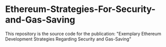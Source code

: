 # Ethereum-Strategies-For-Security-and-Gas-Saving
This repository is the source code for the publication: "Exemplary Ethereum Development Strategies Regarding Security and Gas-Saving"

